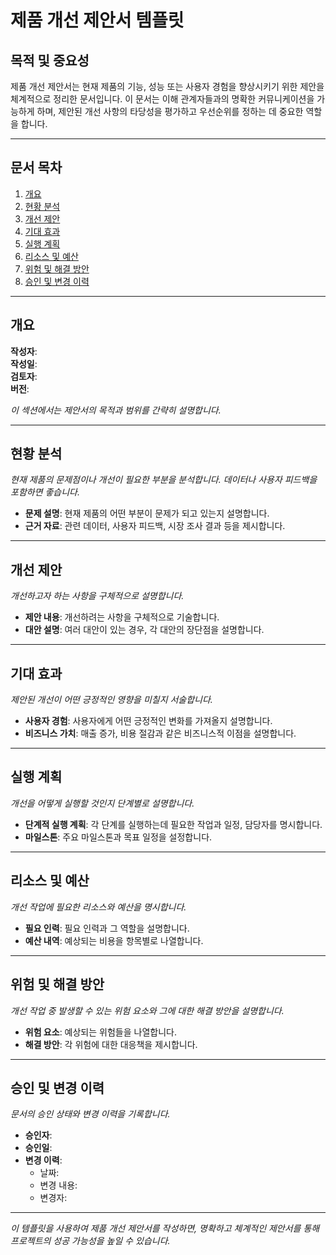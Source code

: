 # 제품 개선 제안서 템플릿

## 목적 및 중요성
제품 개선 제안서는 현재 제품의 기능, 성능 또는 사용자 경험을 향상시키기 위한 제안을 체계적으로 정리한 문서입니다. 이 문서는 이해 관계자들과의 명확한 커뮤니케이션을 가능하게 하며, 제안된 개선 사항의 타당성을 평가하고 우선순위를 정하는 데 중요한 역할을 합니다.

---

## 문서 목차

1. [개요](#개요)
2. [현황 분석](#현황-분석)
3. [개선 제안](#개선-제안)
4. [기대 효과](#기대-효과)
5. [실행 계획](#실행-계획)
6. [리소스 및 예산](#리소스-및-예산)
7. [위험 및 해결 방안](#위험-및-해결-방안)
8. [승인 및 변경 이력](#승인-및-변경-이력)

---

## 개요

**작성자**:  
**작성일**:  
**검토자**:  
**버전**:  

*이 섹션에서는 제안서의 목적과 범위를 간략히 설명합니다.*

---

## 현황 분석

*현재 제품의 문제점이나 개선이 필요한 부분을 분석합니다. 데이터나 사용자 피드백을 포함하면 좋습니다.*

- **문제 설명**: 현재 제품의 어떤 부분이 문제가 되고 있는지 설명합니다.
- **근거 자료**: 관련 데이터, 사용자 피드백, 시장 조사 결과 등을 제시합니다.

---

## 개선 제안

*개선하고자 하는 사항을 구체적으로 설명합니다.*

- **제안 내용**: 개선하려는 사항을 구체적으로 기술합니다.
- **대안 설명**: 여러 대안이 있는 경우, 각 대안의 장단점을 설명합니다.

---

## 기대 효과

*제안된 개선이 어떤 긍정적인 영향을 미칠지 서술합니다.*

- **사용자 경험**: 사용자에게 어떤 긍정적인 변화를 가져올지 설명합니다.
- **비즈니스 가치**: 매출 증가, 비용 절감과 같은 비즈니스적 이점을 설명합니다.

---

## 실행 계획

*개선을 어떻게 실행할 것인지 단계별로 설명합니다.*

- **단계적 실행 계획**: 각 단계를 실행하는데 필요한 작업과 일정, 담당자를 명시합니다.
- **마일스톤**: 주요 마일스톤과 목표 일정을 설정합니다.

---

## 리소스 및 예산

*개선 작업에 필요한 리소스와 예산을 명시합니다.*

- **필요 인력**: 필요 인력과 그 역할을 설명합니다.
- **예산 내역**: 예상되는 비용을 항목별로 나열합니다.

---

## 위험 및 해결 방안

*개선 작업 중 발생할 수 있는 위험 요소와 그에 대한 해결 방안을 설명합니다.*

- **위험 요소**: 예상되는 위험들을 나열합니다.
- **해결 방안**: 각 위험에 대한 대응책을 제시합니다.

---

## 승인 및 변경 이력

*문서의 승인 상태와 변경 이력을 기록합니다.*

- **승인자**:  
- **승인일**:  
- **변경 이력**:
  - 날짜:  
  - 변경 내용:  
  - 변경자:  

---

*이 템플릿을 사용하여 제품 개선 제안서를 작성하면, 명확하고 체계적인 제안서를 통해 프로젝트의 성공 가능성을 높일 수 있습니다.*
